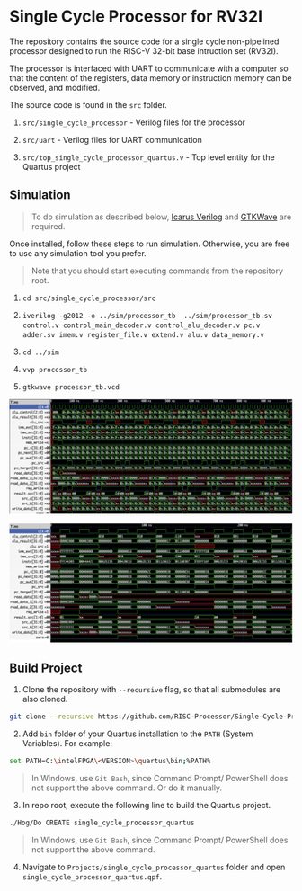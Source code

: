# Single Cycle Processor for RV32I

The repository contains the source code for a single cycle non-pipelined processor designed to run the RISC-V 32-bit base intruction set (RV32I).

The processor is interfaced with UART to communicate with a computer so that the content of the registers, data memory or instruction memory can be observed, and modified.

The source code is found in the `src` folder.

1. `src/single_cycle_processor` - Verilog files for the processor

2. `src/uart` - Verilog files for UART communication

3. `src/top_single_cycle_processor_quartus.v` - Top level entity for the Quartus project

## Simulation

> To do simulation as described below, [Icarus Verilog](https://bleyer.org/icarus/) and [GTKWave](https://gtkwave.sourceforge.net/) are required.

Once installed, follow these steps to run simulation. Otherwise, you are free to use any simulation tool you prefer.

> Note that you should start executing commands from the repository root.

1. `cd src/single_cycle_processor/src`

2. `iverilog -g2012 -o ../sim/processor_tb  ../sim/processor_tb.sv control.v control_main_decoder.v control_alu_decoder.v pc.v adder.sv imem.v register_file.v extend.v alu.v data_memory.v`

3. `cd ../sim`

4. `vvp processor_tb`

5. `gtkwave processor_tb.vcd`

![Waveform zoomed out](/src/single_cycle_processor/sim/single_cycle_processor_1.png)

![Waveform](/src/single_cycle_processor/sim/single_cycle_processor_2.png)

## Build Project

1. Clone the repository with `--recursive` flag, so that all submodules are also cloned.
```bash
git clone --recursive https://github.com/RISC-Processor/Single-Cycle-Processor.git
```

2. Add `bin` folder of your Quartus installation to the `PATH` (System Variables).
For example:
```bash
set PATH=C:\intelFPGA\<VERSION>\quartus\bin;%PATH%
```
> In Windows, use `Git Bash`, since Command Prompt/ PowerShell does not support the above command. Or do it manually.

<!--TODO: Find why and resolve the issue on how to run it in CMD.-->

3. In repo root, execute the following line to build the Quartus project.
```bash
./Hog/Do CREATE single_cycle_processor_quartus
```
> In Windows, use `Git Bash`, since Command Prompt/ PowerShell does not support the above command.

<!--TODO: Find why and resolve the issue on how to run it in CMD.-->

4. Navigate to `Projects/single_cycle_processor_quartus` folder and open `single_cycle_processor_quartus.qpf`.
